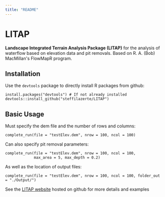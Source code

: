 ```yaml
---
title: "README"
---
```


# LITAP

__Landscape Integrated Terrain Analysis Package (LITAP)__ for the analysis of waterflow based on elevation data and pit removals. Based on R. A. (Bob) MacMillan's FlowMapR program.

## Installation

Use the `devtools` package to directly install R packages from github:

```{r}
install.packages("devtools") # If not already installed
devtools::install_github("steffilazerte/LITAP") 
```

## Basic Usage

Must specify the dem file and the number of rows and columns:

```{r}
complete_run(file = "testElev.dem", nrow = 100, ncol = 100)
```

Can also specify pit removal parameters:

```{r}
complete_run(file = "testElev.dem", nrow = 100, ncol = 100, 
             max_area = 5, max_depth = 0.2)
```

As well as the location of output files:
```{r}
complete_run(file = "testElev.dem", nrow = 100, ncol = 100, folder_out = "./Output/")
```

See the [LITAP website](http://steffilazerte.github.io/LITAP/) hosted on github for more details and examples
